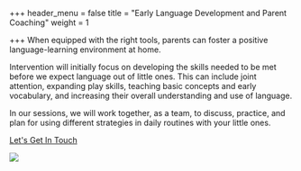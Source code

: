 +++
header_menu = false
title = "Early Language Development and Parent Coaching"
weight = 1

+++
When equipped with the right tools, parents can foster a positive language-learning environment at home.

Intervention will initially focus on developing the skills needed to be met before we expect language out of little ones. This can include joint attention, expanding play skills, teaching basic concepts and early vocabulary, and increasing their overall understanding and use of language.

In our sessions, we will work together, as a team, to discuss, practice, and plan for using different strategies in daily routines with your little ones.

[Let's Get In Touch](/#let-s-get-in-touch)

![](/uploads/pexels-andrea-piacquadio-3818963.jpg)
